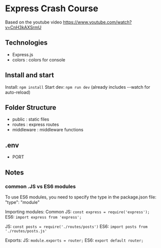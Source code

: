 # Express Crash Course

Based on the youtube video https://www.youtube.com/watch?v=CnH3kAXSrmU

## Technologies

- Express.js
- colors : colors for console

## Install and start

Install: `npm install`
Start dev: `npm run dev` (already includes --watch for auto-reload)

## Folder Structure

- public : static files
- routes : express routes
- middleware : middleware functions

## .env

- PORT

## Notes

### common .JS vs ES6 modules

To use ES6 modules, you need to specify the type in the package.json file: "type": "module"

Importing modules:
Common JS: `const express = require('express');`
ES6: `import express from 'express';`

JS: `const posts = require('./routes/posts')`
ES6: `import posts from './routes/posts.js'`

Exports:
JS: `module.exports = router;`
ES6: `export default router;`
